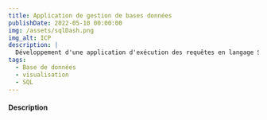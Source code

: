 ```yaml
---
title: Application de gestion de bases données
publishDate: 2022-05-10 00:00:00
img: /assets/sqlDash.png
img_alt: ICP 
description: |
  Développement d'une application d'exécution des requêtes en langage SQL, de visualisation des requêtes et d'analyse de données. 
tags:
  - Base de données
  - visualisation
  - SQL
---
```


#### Description 
